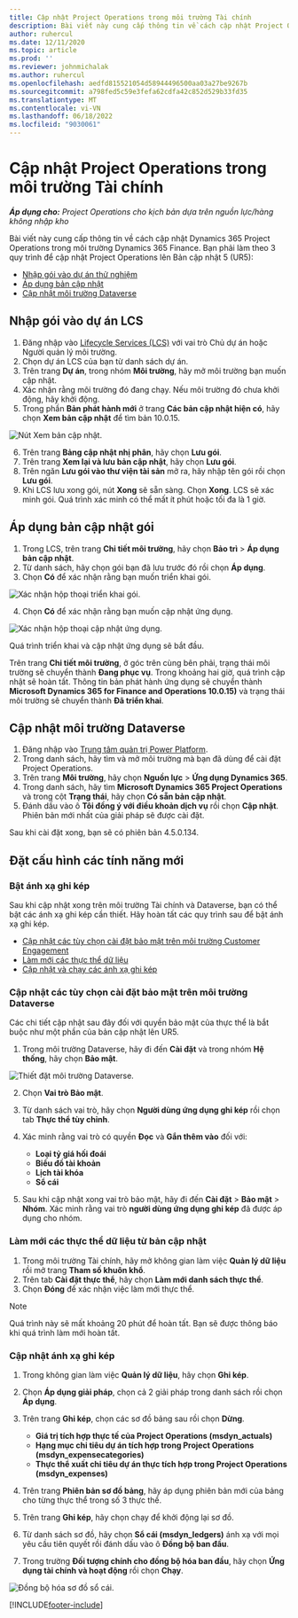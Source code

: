 ```yaml
---
title: Cập nhật Project Operations trong môi trường Tài chính
description: Bài viết này cung cấp thông tin về cách cập nhật Project Operations trong môi trường Dynamics 365 Finance.
author: ruhercul
ms.date: 12/11/2020
ms.topic: article
ms.prod: ''
ms.reviewer: johnmichalak
ms.author: ruhercul
ms.openlocfilehash: aedfd815521054d58944496500aa03a27be9267b
ms.sourcegitcommit: a798fed5c59e3fefa62cdfa42c852d529b33fd35
ms.translationtype: MT
ms.contentlocale: vi-VN
ms.lasthandoff: 06/18/2022
ms.locfileid: "9030061"
---
```

# <a name="update-project-operations-in-your-finance-environment"></a>Cập nhật Project Operations trong môi trường Tài chính

_**Áp dụng cho:** Project Operations cho kịch bản dựa trên nguồn lực/hàng không nhập kho_


Bài viết này cung cấp thông tin về cách cập nhật Dynamics 365 Project Operations trong môi trường Dynamics 365 Finance. Bạn phải làm theo 3 quy trình để cập nhật Project Operations lên Bản cập nhật 5 (UR5):

- [Nhập gói vào dự án thử nghiệm](#import)
- [Áp dụng bản cập nhật](#apply)
- [Cập nhật môi trường Dataverse](#update)

## <a name="import-the-package-into-your-lcs-project"></a><a name="import"></a>Nhập gói vào dự án LCS

1. Đăng nhập vào [Lifecycle Services (LCS)](https://lcs.dynamics.com/) với vai trò Chủ dự án hoặc Người quản lý môi trường.
2. Chọn dự án LCS của bạn từ danh sách dự án.
3. Trên trang **Dự án**, trong nhóm **Môi trường**, hãy mở môi trường bạn muốn cập nhật.
4. Xác nhận rằng môi trường đó đang chạy. Nếu môi trường đó chưa khởi động, hãy khởi động.
5. Trong phần **Bản phát hành mới** ở trang **Các bản cập nhật hiện có**, hãy chọn **Xem bản cập nhật** để tìm bản 10.0.15.

![Nút Xem bản cập nhật.](media/view-update.png)

6. Trên trang **Bảng cập nhật nhị phân**, hãy chọn **Lưu gói**.
7. Trên trang **Xem lại và lưu bản cập nhật**, hãy chọn **Lưu gói**.
8. Trên ngăn **Lưu gói vào thư viện tài sản** mở ra, hãy nhập tên gói rồi chọn **Lưu gói**.
9. Khi LCS lưu xong gói, nút **Xong** sẽ sẵn sàng. Chọn **Xong**. LCS sẽ xác minh gói. Quá trình xác minh có thể mất ít phút hoặc tối đa là 1 giờ.


## <a name="apply-the-package-update"></a><a name="apply"></a>Áp dụng bản cập nhật gói

1. Trong LCS, trên trang **Chi tiết môi trường**, hãy chọn **Bảo trì** > **Áp dụng bản cập nhật**.
2. Từ danh sách, hãy chọn gói bạn đã lưu trước đó rồi chọn **Áp dụng**.
3. Chọn **Có** để xác nhận rằng bạn muốn triển khai gói.

![Xác nhận hộp thoại triển khai gói.](media/confirm-package-deployment.png)

4. Chọn **Có** để xác nhận rằng bạn muốn cập nhật ứng dụng.

![Xác nhận hộp thoại cập nhật ứng dụng.](media/confirm-application-update.png)

Quá trình triển khai và cập nhật ứng dụng sẽ bắt đầu. 

Trên trang **Chi tiết môi trường**, ở góc trên cùng bên phải, trạng thái môi trường sẽ chuyển thành **Đang phục vụ**. Trong khoảng hai giờ, quá trình cập nhật sẽ hoàn tất. Thông tin bản phát hành ứng dụng sẽ chuyển thành **Microsoft Dynamics 365 for Finance and Operations 10.0.15)** và trạng thái môi trường sẽ chuyển thành **Đã triển khai**.


## <a name="update-your-dataverse-environment"></a><a name="update"></a>Cập nhật môi trường Dataverse

1. Đăng nhập vào [Trung tâm quản trị Power Platform](https://admin.powerplatform.com/).
2. Trong danh sách, hãy tìm và mở môi trường mà bạn đã dùng để cài đặt Project Operations.
3. Trên trang **Môi trường**, hãy chọn **Nguồn lực** > **Ứng dụng Dynamics 365**.
4. Trong danh sách, hãy tìm **Microsoft Dynamics 365 Project Operations** và trong cột **Trạng thái**, hãy chọn **Có sẵn bản cập nhật**.
5. Đánh dấu vào ô **Tôi đồng ý với điều khoản dịch vụ** rồi chọn **Cập nhật**. Phiên bản mới nhất của giải pháp sẽ được cài đặt.

Sau khi cài đặt xong, bạn sẽ có phiên bản 4.5.0.134.

## <a name="configure-new-features"></a>Đặt cấu hình các tính năng mới

### <a name="enable-dual-write-mapping"></a>Bật ánh xạ ghi kép

Sau khi cập nhật xong trên môi trường Tài chính và Dataverse, bạn có thể bật các ánh xạ ghi kép cần thiết. Hãy hoàn tất các quy trình sau để bật ánh xạ ghi kép.

- [Cập nhật các tùy chọn cài đặt bảo mật trên môi trường Customer Engagement](#security)
- [Làm mới các thực thể dữ liệu](#refresh)
- [Cập nhật và chạy các ánh xạ ghi kép](#run)

### <a name="update-security-settings-on-the-dataverse-environment"></a><a name="security"></a>Cập nhật các tùy chọn cài đặt bảo mật trên môi trường Dataverse

Các chi tiết cập nhật sau đây đối với quyền bảo mật của thực thể là bắt buộc như một phần của bản cập nhật lên UR5.

1. Trong môi trường Dataverse, hãy đi đến **Cài đặt** và trong nhóm **Hệ thống**, hãy chọn **Bảo mật**.

![Thiết đặt môi trường Dataverse.](media/Picture21.png)

2. Chọn **Vai trò Bảo mật**.
3. Từ danh sách vai trò, hãy chọn **Người dùng ứng dụng ghi kép** rồi chọn tab **Thực thể tùy chỉnh**. 
4. Xác minh rằng vai trò có quyền **Đọc** và **Gắn thêm vào** đối với:

      - **Loại tỷ giá hối đoái**
      - **Biểu đồ tài khoản** 
      - **Lịch tài khóa** 
      - **Sổ cái**

5. Sau khi cập nhật xong vai trò bảo mật, hãy đi đến **Cài đặt** > **Bảo mật** > **Nhóm**. Xác minh rằng vai trò **người dùng ứng dụng ghi kép** đã được áp dụng cho nhóm. 

### <a name="refresh-data-entities-from-the-update"></a><a name="refresh"></a>Làm mới các thực thể dữ liệu từ bản cập nhật

1. Trong môi trường Tài chính, hãy mở không gian làm việc **Quản lý dữ liệu** rồi mở trang **Tham số khuôn khổ**.
2. Trên tab **Cài đặt thực thể**, hãy chọn **Làm mới danh sách thực thể**.
3. Chọn **Đóng** để xác nhận việc làm mới thực thể.

 > [!NOTE]
 > Quá trình này sẽ mất khoảng 20 phút để hoàn tất. Bạn sẽ được thông báo khi quá trình làm mới hoàn tất.

### <a name="update-dual-write-mappings"></a><a name="run"></a>Cập nhật ánh xạ ghi kép

1. Trong không gian làm việc **Quản lý dữ liệu**, hãy chọn **Ghi kép**.
2. Chọn **Áp dụng giải pháp**, chọn cả 2 giải pháp trong danh sách rồi chọn **Áp dụng**.
3. Trên trang **Ghi kép**, chọn các sơ đồ bảng sau rồi chọn **Dừng**.

    - **Giá trị tích hợp thực tế của Project Operations (msdyn_actuals)**
    - **Hạng mục chi tiêu dự án tích hợp trong Project Operations (msdyn_expensecategories)**
    - **Thực thể xuất chi tiêu dự án thực tích hợp trong Project Operations (msdyn_expenses)**

4. Trên trang **Phiên bản sơ đồ bảng**, hãy áp dụng phiên bản mới của bảng cho từng thực thể trong số 3 thực thể.
5. Trên trang **Ghi kép**, hãy chọn chạy để khởi động lại sơ đồ.
6. Từ danh sách sơ đồ, hãy chọn **Sổ cái (msdyn_ledgers)** ánh xạ với mọi yêu cầu tiên quyết rồi đánh dấu vào ô **Đồng bộ ban đầu**. 
7. Trong trường **Đối tượng chính cho đồng bộ hóa ban đầu**, hãy chọn **Ứng dụng tài chính và hoạt động** rồi chọn **Chạy**.
 
 ![Đồng bộ hóa sơ đồ sổ cái.](media/DW6.png)
 


[!INCLUDE[footer-include](../includes/footer-banner.md)]